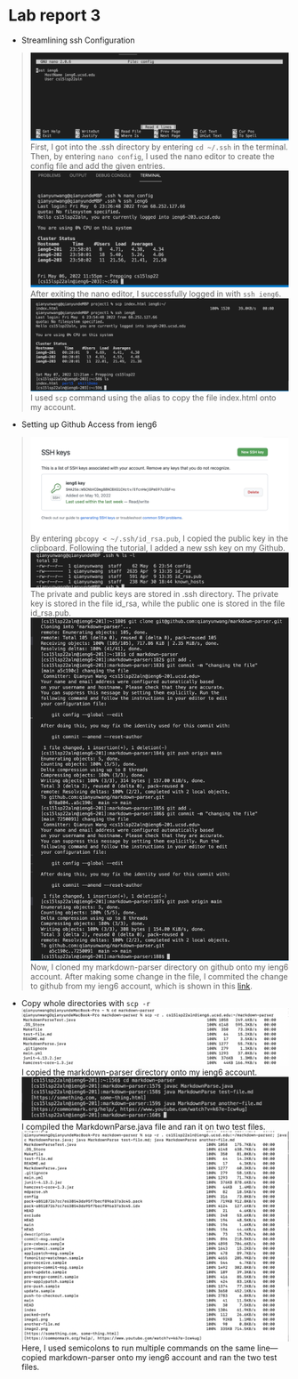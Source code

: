 # Lab report 3
* Streamlining ssh Configuration
> ![image](nanoeditorsshconfig.png)  
First, I got into the .ssh directory by entering `cd ~/.ssh` in the terminal. Then, by entering `nano config`, I used the nano editor to create the config file and add the given entries.  
![image](sshieng6.png)  
After exiting the nano editor, I successfully logged in with `ssh ieng6`.  
![image](scpindexhtml.png)  
I used `scp` command using the alias to copy the file index.html onto my account.  



* Setting up Github Access from ieng6
> ![image](pubkeyongithub.png)  
By entering `pbcopy < ~/.ssh/id_rsa.pub`, I copied the public key in the clipboard. Following the tutorial, I added a new ssh key on my Github.  
![image](privatekeylocation.png)  
The private and public keys are stored in .ssh directory. The private key is stored in the file id_rsa, while the public one is stored in the file id_rsa.pub.  
![image](gitpushonieng6.png)  
Now, I cloned my markdown-parser directory on github onto my ieng6 account. After making some change in the file, I commited the change to github from my ieng6 account, which is shown in this [link](https://github.com/qianyunwang/markdown-parser/commit/a5c190c7c3947a2842288bd6c1338e3d3753402c).

* Copy whole directories with `scp -r`
![image](scpmarkdown-parserdirectory.png)  
I copied the markdown-parser directory onto my ieng6 account.  
![image](runningtestsonieng6.png)  
I compiled the MarkdownParse.java file and ran it on two test files.  
![image](runallcommandsinoneline.png)  
Here, I used semicolons to run multiple commands on the same line—copied markdown-parser onto my ieng6 account and ran the two test files.  

